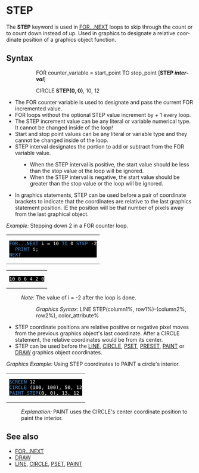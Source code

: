 <style>pre.codeide, pre.outputfixed, .outputcrt0 { background-color: #000 !important; color: #FFF !important; }</style><!DOCTYPE html>
<html class="client-nojs" dir="ltr" lang="en">
<head>
<title>STEP - QB64 Phoenix Edition Wiki</title>
</head>
<body class="mediawiki ltr sitedir-ltr mw-hide-empty-elt ns-0 ns-subject page-STEP rootpage-STEP skin-vector action-view skin-vector-legacy vector-feature-language-in-header-enabled vector-feature-language-in-main-page-header-disabled vector-feature-language-alert-in-sidebar-disabled vector-feature-sticky-header-disabled vector-feature-sticky-header-edit-disabled vector-feature-table-of-contents-disabled vector-feature-visual-enhancement-next-disabled">
<div class="mw-body" id="content" role="main">
<a id="top"></a>
<h1 class="firstHeading mw-first-heading" id="firstHeading"><span class="mw-page-title-main">STEP</span></h1>
<div class="vector-body" id="bodyContent">
<div class="mw-body-content mw-content-ltr" dir="ltr" id="mw-content-text" lang="en"><div class="mw-parser-output"><p>The <b>STEP</b> keyword is used in <a href="FOR...NEXT" title="FOR...NEXT">FOR...NEXT</a> loops to skip through the count or to count down instead of up. Used in graphics to designate a relative coordinate position of a graphics object function.
</p>
<h2><span class="mw-headline" id="Syntax">Syntax</span></h2>
<dl><dd><dl><dd>FOR counter_variable = start_point TO stop_point [<b>STEP <i>interval</i></b>]</dd></dl></dd></dl>
<dl><dd><dl><dd>CIRCLE <b>STEP(0, 0)</b>, 10, 12</dd></dl></dd></dl>
<p>
</p>
<ul><li>The FOR counter variable is used to designate and pass the current FOR incremented value.</li>
<li>FOR loops without the optional STEP value increment by + 1 every loop.</li>
<li>The STEP increment value can be any literal or variable numerical type. It cannot be changed inside of the loop!</li>
<li>Start and stop point values can be any literal or variable type and they cannot be changed inside of the loop.</li>
<li>STEP interval designates the portion to add or subtract from the FOR variable value.</li></ul>
<dl><dd><ul><li>When the STEP interval is positive, the start value should be less than the stop value ot the loop will be ignored.</li>
<li>When the STEP interval is negative, the start value should be greater than the stop value or the loop will be ignored.</li></ul></dd></dl>
<ul><li>In graphics statements, STEP can be used before a pair of coordinate brackets to indicate that the coordinates are relative to the last graphics statement position. IE the position will be that number of pixels away from the last graphical object.</li></ul>
<p>
<i>Example:</i> Stepping down 2 in a FOR counter loop.
</p>
<table cellpadding="15px" width="100%">
<tbody><tr>
<td><pre class="codeide"><a href="FOR...NEXT" title="FOR...NEXT"><span style="color:#4593D8;">FOR...NEXT</span></a> i = 10 <a href="TO" title="TO"><span style="color:#4593D8;">TO</span></a> 0 <a class="mw-selflink selflink"><span style="color:#4593D8;">STEP</span></a> -2
  <a href="PRINT" title="PRINT"><span style="color:#4593D8;">PRINT</span></a> i;
<a href="NEXT" title="NEXT"><span style="color:#4593D8;">NEXT</span></a>
</pre>
</td></tr></tbody></table>
<table cellpadding="15px" width="100%">
<tbody><tr>
<td><pre class="outputcrt0">10 8 6 4 2 0
</pre>
</td></tr></tbody></table>
<dl><dd><i>Note:</i> The value of i = -2 after the loop is done.</dd></dl>
<p>
</p>
<dl><dd><dl><dd><i>Graphics Syntax:</i> LINE STEP(column1%, row1%)-(column2%, row2%), color_attribute%</dd></dl></dd></dl>
<p>
</p>
<ul><li>STEP coordinate positions are relative positive or negative pixel moves from the previous graphics object's last coordinate. After a CIRCLE statement, the relative coordinates would be from its center.</li>
<li>STEP can be used before the <a href="LINE" title="LINE">LINE</a>, <a href="CIRCLE" title="CIRCLE">CIRCLE</a>, <a href="PSET" title="PSET">PSET</a>, <a href="PRESET" title="PRESET">PRESET</a>, <a href="PAINT" title="PAINT">PAINT</a> or <a href="DRAW" title="DRAW">DRAW</a> graphics object coordinates.</li></ul>
<p>
<i>Graphics Example:</i> Using STEP coordinates to PAINT a circle's interior.
</p>
<table cellpadding="15px" width="100%">
<tbody><tr>
<td><pre class="codeide"><a href="SCREEN" title="SCREEN"><span style="color:#4593D8;">SCREEN</span></a> 12
<a href="CIRCLE" title="CIRCLE"><span style="color:#4593D8;">CIRCLE</span></a> (100, 100), 50, 12
<a href="PAINT" title="PAINT"><span style="color:#4593D8;">PAINT</span></a> <a class="mw-selflink selflink"><span style="color:#4593D8;">STEP</span></a>(0, 0), 13, 12
</pre>
</td></tr></tbody></table>
<dl><dd><i>Explanation:</i> PAINT uses the CIRCLE's center coordinate position to paint the interior.</dd></dl>
<p>
</p>
<h2><span class="mw-headline" id="See_also">See also</span></h2>
<ul><li><a href="FOR...NEXT" title="FOR...NEXT">FOR...NEXT</a></li>
<li><a href="DRAW" title="DRAW">DRAW</a></li>
<li><a href="LINE" title="LINE">LINE</a>, <a href="CIRCLE" title="CIRCLE">CIRCLE</a>, <a href="PSET" title="PSET">PSET</a>, <a href="PAINT" title="PAINT">PAINT</a></li></ul>
<p>
</p>
<!-- 
NewPP limit report
Cached time: 20240714192552
Cache expiry: 86400
Reduced expiry: false
Complications: [show‐toc]
CPU time usage: 0.025 seconds
Real time usage: 0.035 seconds
Preprocessor visited node count: 85/1000000
Post‐expand include size: 1173/2097152 bytes
Template argument size: 92/2097152 bytes
Highest expansion depth: 3/100
Expensive parser function count: 0/100
Unstrip recursion depth: 0/20
Unstrip post‐expand size: 0/5000000 bytes
-->
<!--
Transclusion expansion time report (%,ms,calls,template)
100.00%   17.269      1 -total
 13.14%    2.269      1 Template:PageSyntax
 12.98%    2.242      9 Template:Cl
 12.53%    2.163      1 Template:PageNavigation
 12.12%    2.093      2 Template:CodeEnd
 11.64%    2.010      2 Template:CodeStart
 10.60%    1.831      1 Template:OutputStart
 10.14%    1.751      1 Template:OutputEnd
  9.96%    1.719      1 Template:PageSeeAlso
-->
<!-- Saved in parser cache with key qb64pnix_mw19894-mwmb_:pcache:idhash:310-0!canonical and timestamp 20240714192552 and revision id 7684.
 -->
</div>
</div>
</div>
</div>
</body>
</html>